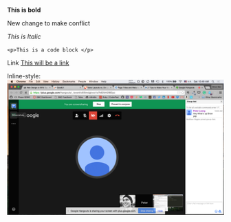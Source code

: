 **This is bold**

New change to make conflict

*This is Italic*

```
<p>This is a code block </p>

```
Link
[This will be a link](http://www.google.com)

Inline-style:
![GPS photo](group_photo.png "Group Photo")
